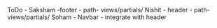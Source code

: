 ToDo -
Saksham -footer - path- views/partials/
Nishit - header - path- views/partials/
Soham - Navbar - integrate with header
